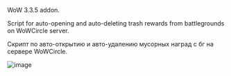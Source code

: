 WoW 3.3.5 addon.

Script for auto-opening and auto-deleting trash rewards from battlegrounds on WoWCircle server.

Скрипт по авто-открытию и авто-удалению мусорных наград с бг на сервере WoWCircle.

![image](https://github.com/user-attachments/assets/198e9f59-e019-4040-9069-afc1ea19b126)
